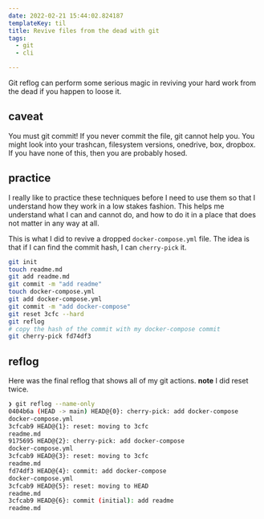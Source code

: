 ```yaml
---
date: 2022-02-21 15:44:02.824187
templateKey: til
title: Revive files from the dead with git
tags:
  - git
  - cli

---
```


Git reflog can perform some serious magic in reviving your hard work
from the dead if you happen to loose it.

## caveat

You must git commit!  If you never commit the file, git cannot help you.
You might look into your trashcan, filesystem versions, onedrive, box, dropbox.
If you have none of this, then you are probably hosed.

## practice

I really like to practice these techniques before I need to use them so
that I understand how they work in a low stakes fashion.  This helps me
understand what I can and cannot do, and how to do it in a place that
does not matter in any way at all.

This is what I did to revive a dropped `docker-compose.yml` file.  The
idea is that if I can find the commit hash, I can `cherry-pick` it.

``` bash
git init
touch readme.md
git add readme.md
git commit -m "add readme"
touch docker-compose.yml
git add docker-compose.yml
git commit -m "add docker-compose"
git reset 3cfc --hard
git reflog
# copy the hash of the commit with my docker-compose commit
git cherry-pick fd74df3
```

## reflog

Here was the final reflog that shows all of my git actions.  **note** I
did reset twice.

``` bash
❯ git reflog --name-only
0404b6a (HEAD -> main) HEAD@{0}: cherry-pick: add docker-compose
docker-compose.yml
3cfcab9 HEAD@{1}: reset: moving to 3cfc
readme.md
9175695 HEAD@{2}: cherry-pick: add docker-compose
docker-compose.yml
3cfcab9 HEAD@{3}: reset: moving to 3cfc
readme.md
fd74df3 HEAD@{4}: commit: add docker-compose
docker-compose.yml
3cfcab9 HEAD@{5}: reset: moving to HEAD
readme.md
3cfcab9 HEAD@{6}: commit (initial): add readme
readme.md
```

